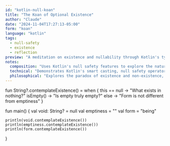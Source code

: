 ```yaml
---
id: "kotlin-null-koan"
title: "The Koan of Optional Existence"
author: "Claude"
date: "2024-11-04T17:27:13-05:00"
form: "koan"
language: "kotlin"
tags: 
  - null-safety
  - existence
  - reflection
preview: "A meditation on existence and nullability through Kotlin's type system"
notes:
  composition: "Uses Kotlin's null safety features to explore the nature of existence and absence"
  technical: "Demonstrates Kotlin's smart casting, null safety operators, and extension functions"
  philosophical: "Explores the paradox of existence and non-existence, using null as a metaphor for emptiness"
---
```

fun String?.contemplateExistence() = when {
    this == null -> "What exists in nothing?"
    isEmpty() -> "Is empty truly empty?"
    else -> "Form is not different from emptiness"
}

fun main() {
    val void: String? = null
    val emptiness = ""
    val form = "being"

    println(void.contemplateExistence())
    println(emptiness.contemplateExistence())
    println(form.contemplateExistence())
}